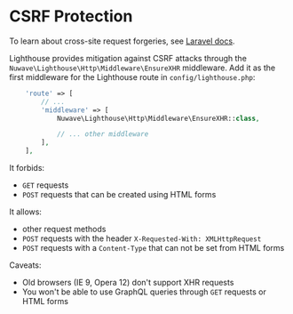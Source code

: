 # CSRF Protection

To learn about cross-site request forgeries, see [Laravel docs](https://laravel.com/docs/csrf).

Lighthouse provides mitigation against CSRF attacks through the `Nuwave\Lighthouse\Http\Middleware\EnsureXHR` middleware.
Add it as the first middleware for the Lighthouse route in `config/lighthouse.php`:

```php
    'route' => [
        // ...
        'middleware' => [
            Nuwave\Lighthouse\Http\Middleware\EnsureXHR::class,

            // ... other middleware
        ],
    ],
```

It forbids:

- `GET` requests
- `POST` requests that can be created using HTML forms

It allows:

- other request methods
- `POST` requests with the header `X-Requested-With: XMLHttpRequest`
- `POST` requests with a `Content-Type` that can not be set from HTML forms

Caveats:

- Old browsers (IE 9, Opera 12) don't support XHR requests
- You won't be able to use GraphQL queries through `GET` requests or HTML forms
